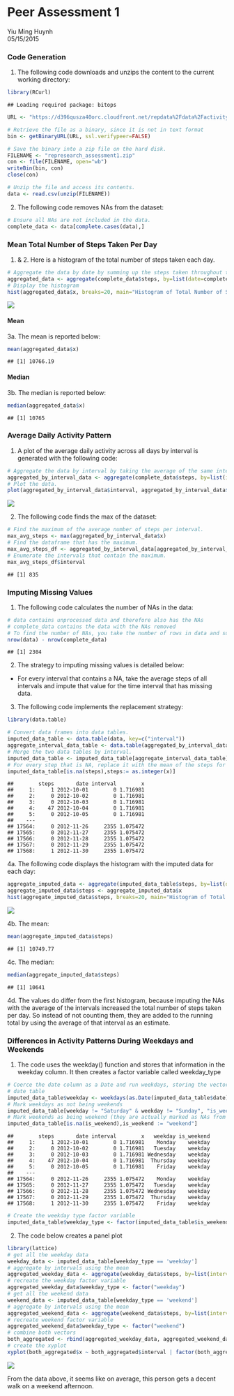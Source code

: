 # Peer Assessment 1
Yiu Ming Huynh  
05/15/2015  

### Code Generation

1. The following code downloads and unzips the content to the current working directory:


```r
library(RCurl)
```

```
## Loading required package: bitops
```

```r
URL <- "https://d396qusza40orc.cloudfront.net/repdata%2Fdata%2Factivity.zip"

# Retrieve the file as a binary, since it is not in text format
bin <- getBinaryURL(URL, ssl.verifypeer=FALSE) 

# Save the binary into a zip file on the hard disk.
FILENAME <- "represearch_assessment1.zip"
con <- file(FILENAME, open="wb")
writeBin(bin, con)
close(con)

# Unzip the file and access its contents.
data <- read.csv(unzip(FILENAME))
```

2. The following code removes NAs from the dataset:


```r
# Ensure all NAs are not included in the data.
complete_data <- data[complete.cases(data),]
```

### Mean Total Number of Steps Taken Per Day

1. & 2. Here is a histogram of the total number of steps taken each day.


```r
# Aggregate the data by date by summing up the steps taken throughout the day.
aggregated_data <- aggregate(complete_data$steps, by=list(date=complete_data$date), FUN=sum)
# Display the histogram
hist(aggregated_data$x, breaks=20, main="Histogram of Total Number of Steps Per Day", xlab="Total Number of Steps")
```

![](peerAssessment1_files/figure-html/unnamed-chunk-3-1.png) 

#### Mean

3a. The mean is reported below:


```r
mean(aggregated_data$x)
```

```
## [1] 10766.19
```

#### Median

3b. The median is reported below:


```r
median(aggregated_data$x)
```

```
## [1] 10765
```

### Average Daily Activity Pattern

1. A plot of the average daily activity across all days by interval is generated with the following code:


```r
# Aggregate the data by interval by taking the average of the same interval from each day.
aggregated_by_interval_data <- aggregate(complete_data$steps, by=list(interval=complete_data$interval), FUN=mean)
# Plot the data.
plot(aggregated_by_interval_data$interval, aggregated_by_interval_data$x, 'l', xlab="Interval Number", ylab="Number of Steps", main="Time Series Plot of Number of Steps Over Intervals")
```

![](peerAssessment1_files/figure-html/unnamed-chunk-6-1.png) 

2. The following code finds the max of the dataset:


```r
# Find the maximum of the average number of steps per interval.
max_avg_steps <- max(aggregated_by_interval_data$x)
# Find the dataframe that has the maximum.
max_avg_steps_df <- aggregated_by_interval_data[aggregated_by_interval_data$x == max_avg_steps,]
# Enumerate the intervals that contain the maximum.
max_avg_steps_df$interval
```

```
## [1] 835
```

### Imputing Missing Values

1. The following code calculates the number of NAs in the data:


```r
# data contains unprocessed data and therefore also has the NAs
# complete_data contains the data with the NAs removed
# To find the number of NAs, you take the number of rows in data and subtract it with the number of rows in complete_data
nrow(data) - nrow(complete_data)
```

```
## [1] 2304
```

2. The strategy to imputing missing values is detailed below:
- For every interval that contains a NA, take the average steps of all intervals and impute that value for the time interval that has missing data.

3. The following code implements the replacement strategy:

```r
library(data.table)

# Convert data frames into data tables.
imputed_data_table <- data.table(data, key=c("interval"))
aggregate_interval_data_table <- data.table(aggregated_by_interval_data, key=("interval"))
# Merge the two data tables by interval.
imputed_data_table <- imputed_data_table[aggregate_interval_data_table]
# For every step that is NA, replace it with the mean of the steps for the current interval.
imputed_data_table[is.na(steps),steps:= as.integer(x)]
```

```
##        steps       date interval        x
##     1:     1 2012-10-01        0 1.716981
##     2:     0 2012-10-02        0 1.716981
##     3:     0 2012-10-03        0 1.716981
##     4:    47 2012-10-04        0 1.716981
##     5:     0 2012-10-05        0 1.716981
##    ---                                   
## 17564:     0 2012-11-26     2355 1.075472
## 17565:     0 2012-11-27     2355 1.075472
## 17566:     0 2012-11-28     2355 1.075472
## 17567:     0 2012-11-29     2355 1.075472
## 17568:     1 2012-11-30     2355 1.075472
```

4a. The following code displays the histogram with the imputed data for each day:

```r
aggregate_imputed_data <- aggregate(imputed_data_table$steps, by=list(date=imputed_data_table$date), FUN=sum)
aggregate_imputed_data$steps <- aggregate_imputed_data$x
hist(aggregate_imputed_data$steps, breaks=20, main="Histogram of Total Number of Steps Per Day (with Imputed Data)", xlab="Total Number of Steps")
```

![](peerAssessment1_files/figure-html/unnamed-chunk-10-1.png) 

4b. The mean:

```r
mean(aggregate_imputed_data$steps)
```

```
## [1] 10749.77
```

4c. The median:

```r
median(aggregate_imputed_data$steps)
```

```
## [1] 10641
```

4d. The values do differ from the first histogram, because imputing the NAs with the average of the intervals increased the total number of steps taken per day. So instead of not counting them, they are added to the running total by using the average of that interval as an estimate.

### Differences in Activity Patterns During Weekdays and Weekends

1. The code uses the weekday() function and stores that information in the weekday column. It then creates a factor variable called weekday_type

```r
# Coerce the date column as a Date and run weekdays, storing the vector into the weekday column of the imputed
# date table
imputed_data_table$weekday <- weekdays(as.Date(imputed_data_table$date))
# Mark weekdays as not being weekends
imputed_data_table[weekday != "Saturday" & weekday != "Sunday", "is_weekend"] <- "weekday"
# Mark weekends as being weekend (they are actually marked as NAs from the above operation)
imputed_data_table[is.na(is_weekend),is_weekend := "weekend"]
```

```
##        steps       date interval        x   weekday is_weekend
##     1:     1 2012-10-01        0 1.716981    Monday    weekday
##     2:     0 2012-10-02        0 1.716981   Tuesday    weekday
##     3:     0 2012-10-03        0 1.716981 Wednesday    weekday
##     4:    47 2012-10-04        0 1.716981  Thursday    weekday
##     5:     0 2012-10-05        0 1.716981    Friday    weekday
##    ---                                                        
## 17564:     0 2012-11-26     2355 1.075472    Monday    weekday
## 17565:     0 2012-11-27     2355 1.075472   Tuesday    weekday
## 17566:     0 2012-11-28     2355 1.075472 Wednesday    weekday
## 17567:     0 2012-11-29     2355 1.075472  Thursday    weekday
## 17568:     1 2012-11-30     2355 1.075472    Friday    weekday
```

```r
# Create the weekday type factor variable
imputed_data_table$weekday_type <- factor(imputed_data_table$is_weekend, levels = c("weekday", "weekend"))
```

2. The code below creates a panel plot

```r
library(lattice)
# get all the weekday data
weekday_data <- imputed_data_table[weekday_type == 'weekday']
# aggregate by intervals using the mean
aggregated_weekday_data <- aggregate(weekday_data$steps, by=list(interval=weekday_data$interval), FUN=mean)
# recreate the weekday factor variable
aggregated_weekday_data$weekday_type <- factor("weekday")
# get all the weekend data
weekend_data <- imputed_data_table[weekday_type == 'weekend']
# aggregate by intervals using the mean
aggregated_weekend_data <- aggregate(weekend_data$steps, by=list(interval=weekend_data$interval), FUN=mean)
# recreate weekend factor variable
aggregated_weekend_data$weekday_type <- factor("weekend")
# combine both vectors
both_aggregated <- rbind(aggregated_weekday_data, aggregated_weekend_data)
# create the xyplot
xyplot(both_aggregated$x ~ both_aggregated$interval | factor(both_aggregated$weekday_type), type="l", main="Average Steps Per Interval", xlab="Intervals", ylab="Number of Steps")
```

![](peerAssessment1_files/figure-html/unnamed-chunk-14-1.png) 

From the data above, it seems like on average, this person gets a decent walk on a weekend afternoon.
